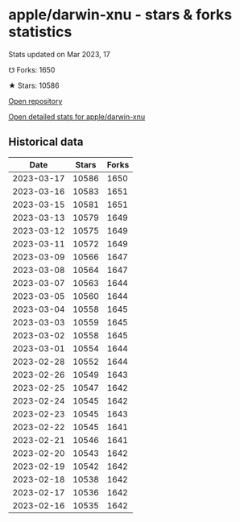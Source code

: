 # apple/darwin-xnu - stars & forks statistics

Stats updated on Mar 2023, 17

☋ Forks: 1650

★ Stars: 10586

[Open repository](https://github.com/apple/darwin-xnu)

[Open detailed stats for apple/darwin-xnu](https://reviewgithub.com/rep/apple/darwin-xnu)

## Historical data
| Date | Stars | Forks |
|------|-------|-------|
| 2023-03-17 | 10586 | 1650 | 
| 2023-03-16 | 10583 | 1651 | 
| 2023-03-15 | 10581 | 1651 | 
| 2023-03-13 | 10579 | 1649 | 
| 2023-03-12 | 10575 | 1649 | 
| 2023-03-11 | 10572 | 1649 | 
| 2023-03-09 | 10566 | 1647 | 
| 2023-03-08 | 10564 | 1647 | 
| 2023-03-07 | 10563 | 1644 | 
| 2023-03-05 | 10560 | 1644 | 
| 2023-03-04 | 10558 | 1645 | 
| 2023-03-03 | 10559 | 1645 | 
| 2023-03-02 | 10558 | 1645 | 
| 2023-03-01 | 10554 | 1644 | 
| 2023-02-28 | 10552 | 1644 | 
| 2023-02-26 | 10549 | 1643 | 
| 2023-02-25 | 10547 | 1642 | 
| 2023-02-24 | 10545 | 1642 | 
| 2023-02-23 | 10545 | 1643 | 
| 2023-02-22 | 10545 | 1641 | 
| 2023-02-21 | 10546 | 1641 | 
| 2023-02-20 | 10543 | 1642 | 
| 2023-02-19 | 10542 | 1642 | 
| 2023-02-18 | 10538 | 1642 | 
| 2023-02-17 | 10536 | 1642 | 
| 2023-02-16 | 10535 | 1642 | 

